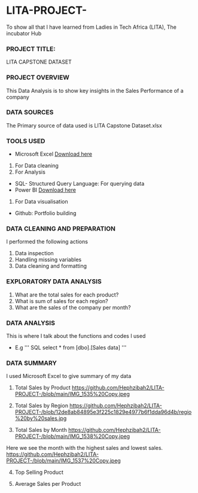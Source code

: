 # LITA-PROJECT-
To show all that I have learned from Ladies in Tech Africa (LITA), The incubator Hub 

### PROJECT TITLE:
LITA CAPSTONE DATASET

### PROJECT OVERVIEW
This Data Analysis is to show key insights in the Sales Performance of a company

### DATA SOURCES
The Primary source of data used is LITA Capstone Dataset.xlsx

### TOOLS USED
- Microsoft Excel [Download here](www.micosoft.com)
1. For Data cleaning
2. For Analysis
- SQL- Structured Query Language: For querying data
- Power BI [Download here](www.microsoft.com)
1. For Data visualisation
- Github: Portfolio building

### DATA CLEANING AND PREPARATION
I performed the following actions
1. Data inspection
2. Handling missing variables
3. Data cleaning and formatting

### EXPLORATORY DATA ANALYSIS
1. What are the total sales for each product?
2. What is sum of sales for each region?
3. What are the sales of the company per month?

### DATA ANALYSIS
 This is where I talk about the functions and codes I used
 - E.g
''' SQL
    select * from [dbo].[Sales data]
'''

### DATA SUMMARY
 I used Microsoft Excel to give summary of my data
 1. Total Sales by Product
  https://github.com/Hephzibah2/LITA-PROJECT-/blob/main/IMG_1535%20Copy.jpeg

2. Total Sales by Region
  https://github.com/Hephzibah2/LITA-PROJECT-/blob/12de8ab84895e3f225c1829e4977b6f1dda96d4b/regio%20by%20sales.jpg

3.  Total Sales by Month
  https://github.com/Hephzibah2/LITA-PROJECT-/blob/main/IMG_1538%20Copy.jpeg

Here we see the month with the highest sales and lowest sales. 
   https://github.com/Hephzibah2/LITA-PROJECT-/blob/main/IMG_1537%20Copy.jpeg
   
4. Top Selling Product
   
6. Average Sales per Product
